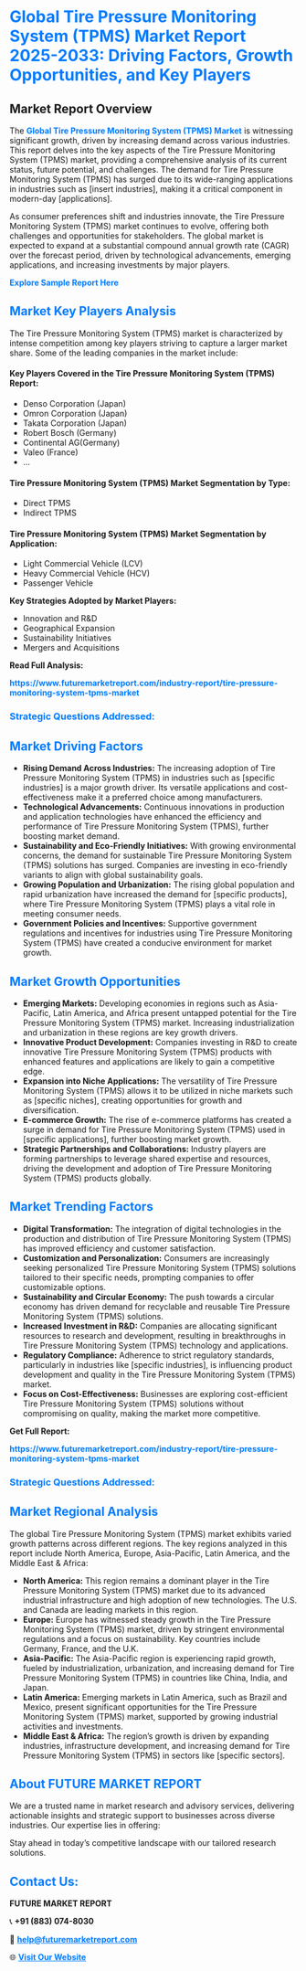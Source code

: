 <h1 style="color: #007BFF;">Global Tire Pressure Monitoring System (TPMS) Market Report 2025-2033: Driving Factors, Growth Opportunities, and Key Players</h1>

<section id="overview">
<h2>Market Report Overview</h2>
<p>The <a href="https://www.futuremarketreport.com/industry-report/tire-pressure-monitoring-system-tpms-market" style="color: #007BFF; text-decoration: none;"><strong>Global Tire Pressure Monitoring System (TPMS) Market</strong></a> is witnessing significant growth, driven by increasing demand across various industries. This report delves into the key aspects of the Tire Pressure Monitoring System (TPMS) market, providing a comprehensive analysis of its current status, future potential, and challenges. The demand for Tire Pressure Monitoring System (TPMS) has surged due to its wide-ranging applications in industries such as [insert industries], making it a critical component in modern-day [applications].</p>
<p>As consumer preferences shift and industries innovate, the Tire Pressure Monitoring System (TPMS) market continues to evolve, offering both challenges and opportunities for stakeholders. The global market is expected to expand at a substantial compound annual growth rate (CAGR) over the forecast period, driven by technological advancements, emerging applications, and increasing investments by major players.</p>
</section>

<section id="overview">
<p><a href="https://www.futuremarketreport.com/request-sample/reportId=109657" style="color: #007BFF; text-decoration: none;"><strong>Explore Sample Report Here</strong></a></p>
</section>

<section id="key-players">
<h2 style="color: #007BFF;">Market Key Players Analysis</h2>
<p>The Tire Pressure Monitoring System (TPMS) market is characterized by intense competition among key players striving to capture a larger market share. Some of the leading companies in the market include:</p>
<h4>Key Players Covered in the Tire Pressure Monitoring System (TPMS) Report:</h4>
<ul><li>Denso Corporation (Japan)</li><li>Omron Corporation (Japan)</li><li>Takata Corporation (Japan)</li><li>Robert Bosch (Germany)</li><li>Continental AG(Germany)</li><li>Valeo (France)</li><li>...</li></ul>
<h4>Tire Pressure Monitoring System (TPMS) Market Segmentation by Type:</h4>
<ul><li>Direct TPMS</li><li>Indirect TPMS</li></ul>

<h4>Tire Pressure Monitoring System (TPMS) Market Segmentation by Application:</h4>
<ul><li>Light Commercial Vehicle (LCV)</li><li>Heavy Commercial Vehicle (HCV)</li><li>Passenger Vehicle</li></ul>
<p><strong>Key Strategies Adopted by Market Players:</strong></p>
<ul>
<li>Innovation and R&D</li>
<li>Geographical Expansion</li>
<li>Sustainability Initiatives</li>
<li>Mergers and Acquisitions</li>
</ul>
</section>

<section>
<p><strong>Read Full Analysis: </strong></p><a href="https://www.futuremarketreport.com/industry-report/tire-pressure-monitoring-system-tpms-market" style="color: #007BFF; text-decoration: none;"><strong>https://www.futuremarketreport.com/industry-report/tire-pressure-monitoring-system-tpms-market</strong></a>
<h3 style="color: #007BFF;">Strategic Questions Addressed:</h3>
</section>

<section id="driving-factors">
<h2 style="color: #007BFF;">Market Driving Factors</h2>
<ul>
<li><strong>Rising Demand Across Industries:</strong> The increasing adoption of Tire Pressure Monitoring System (TPMS) in industries such as [specific industries] is a major growth driver. Its versatile applications and cost-effectiveness make it a preferred choice among manufacturers.</li>
<li><strong>Technological Advancements:</strong> Continuous innovations in production and application technologies have enhanced the efficiency and performance of Tire Pressure Monitoring System (TPMS), further boosting market demand.</li>
<li><strong>Sustainability and Eco-Friendly Initiatives:</strong> With growing environmental concerns, the demand for sustainable Tire Pressure Monitoring System (TPMS) solutions has surged. Companies are investing in eco-friendly variants to align with global sustainability goals.</li>
<li><strong>Growing Population and Urbanization:</strong> The rising global population and rapid urbanization have increased the demand for [specific products], where Tire Pressure Monitoring System (TPMS) plays a vital role in meeting consumer needs.</li>
<li><strong>Government Policies and Incentives:</strong> Supportive government regulations and incentives for industries using Tire Pressure Monitoring System (TPMS) have created a conducive environment for market growth.</li>
</ul>
</section>

<section id="growth-opportunities">
<h2 style="color: #007BFF;">Market Growth Opportunities</h2>
<ul>
<li><strong>Emerging Markets:</strong> Developing economies in regions such as Asia-Pacific, Latin America, and Africa present untapped potential for the Tire Pressure Monitoring System (TPMS) market. Increasing industrialization and urbanization in these regions are key growth drivers.</li>
<li><strong>Innovative Product Development:</strong> Companies investing in R&D to create innovative Tire Pressure Monitoring System (TPMS) products with enhanced features and applications are likely to gain a competitive edge.</li>
<li><strong>Expansion into Niche Applications:</strong> The versatility of Tire Pressure Monitoring System (TPMS) allows it to be utilized in niche markets such as [specific niches], creating opportunities for growth and diversification.</li>
<li><strong>E-commerce Growth:</strong> The rise of e-commerce platforms has created a surge in demand for Tire Pressure Monitoring System (TPMS) used in [specific applications], further boosting market growth.</li>
<li><strong>Strategic Partnerships and Collaborations:</strong> Industry players are forming partnerships to leverage shared expertise and resources, driving the development and adoption of Tire Pressure Monitoring System (TPMS) products globally.</li>
</ul>
</section>

<section id="trending-factors">
<h2 style="color: #007BFF;">Market Trending Factors</h2>
<ul>
<li><strong>Digital Transformation:</strong> The integration of digital technologies in the production and distribution of Tire Pressure Monitoring System (TPMS) has improved efficiency and customer satisfaction.</li>
<li><strong>Customization and Personalization:</strong> Consumers are increasingly seeking personalized Tire Pressure Monitoring System (TPMS) solutions tailored to their specific needs, prompting companies to offer customizable options.</li>
<li><strong>Sustainability and Circular Economy:</strong> The push towards a circular economy has driven demand for recyclable and reusable Tire Pressure Monitoring System (TPMS) solutions.</li>
<li><strong>Increased Investment in R&D:</strong> Companies are allocating significant resources to research and development, resulting in breakthroughs in Tire Pressure Monitoring System (TPMS) technology and applications.</li>
<li><strong>Regulatory Compliance:</strong> Adherence to strict regulatory standards, particularly in industries like [specific industries], is influencing product development and quality in the Tire Pressure Monitoring System (TPMS) market.</li>
<li><strong>Focus on Cost-Effectiveness:</strong> Businesses are exploring cost-efficient Tire Pressure Monitoring System (TPMS) solutions without compromising on quality, making the market more competitive.</li>
</ul>
</section>

<section>
<p><strong>Get Full Report: </strong></p><a href="https://www.futuremarketreport.com/industry-report/tire-pressure-monitoring-system-tpms-market" style="color: #007BFF; text-decoration: none;"><strong>https://www.futuremarketreport.com/industry-report/tire-pressure-monitoring-system-tpms-market</strong></a>
<h3 style="color: #007BFF;">Strategic Questions Addressed:</h3>
</section>


<section id="regional-analysis">
<h2 style="color: #007BFF;">Market Regional Analysis</h2>
<p>The global Tire Pressure Monitoring System (TPMS) market exhibits varied growth patterns across different regions. The key regions analyzed in this report include North America, Europe, Asia-Pacific, Latin America, and the Middle East & Africa:</p>
<ul>
<li><strong>North America:</strong> This region remains a dominant player in the Tire Pressure Monitoring System (TPMS) market due to its advanced industrial infrastructure and high adoption of new technologies. The U.S. and Canada are leading markets in this region.</li>
<li><strong>Europe:</strong> Europe has witnessed steady growth in the Tire Pressure Monitoring System (TPMS) market, driven by stringent environmental regulations and a focus on sustainability. Key countries include Germany, France, and the U.K.</li>
<li><strong>Asia-Pacific:</strong> The Asia-Pacific region is experiencing rapid growth, fueled by industrialization, urbanization, and increasing demand for Tire Pressure Monitoring System (TPMS) in countries like China, India, and Japan.</li>
<li><strong>Latin America:</strong> Emerging markets in Latin America, such as Brazil and Mexico, present significant opportunities for the Tire Pressure Monitoring System (TPMS) market, supported by growing industrial activities and investments.</li>
<li><strong>Middle East & Africa:</strong> The region’s growth is driven by expanding industries, infrastructure development, and increasing demand for Tire Pressure Monitoring System (TPMS) in sectors like [specific sectors].</li>
</ul>
</section>

<footer>
<h2 style="color: #007BFF;">About FUTURE MARKET REPORT</h2>
<p>We are a trusted name in market research and advisory services, delivering actionable insights and strategic support to businesses across diverse industries. Our expertise lies in offering:</p>

<p>Stay ahead in today’s competitive landscape with our tailored research solutions.</p>

<h2 style="color: #007BFF;">Contact Us:</h2>
<p><strong>FUTURE MARKET REPORT</strong></p>
<p>📞 <strong>+91 (883) 074-8030</strong></p>
<p>📧 <strong><a href="mailto:help@futuremarketreport.com" style="color: #007BFF;">help@futuremarketreport.com</a></strong></p>
<p>🌐 <strong><a href="https://www.futuremarketreport.com/" style="color: #007BFF;">Visit Our Website</a></strong></p>
</footer>